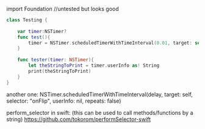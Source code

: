 import Foundation
//untested but looks good
```swift
class Testing {
    
    var timer:NSTimer?
    func test(){
        timer = NSTimer.scheduledTimerWithTimeInterval(0.01, target: self, selector: "tester:", userInfo: somethingToPass, repeats: false)
    }
    
    func tester(timer: NSTimer){
        let theStringToPrint = timer.userInfo as! String
        print(theStringToPrint)
    }
}
```



another one:
NSTimer.scheduledTimerWithTimeInterval(delay, target: self, selector: "onFlip", userInfo: nil, repeats: false)


perform_selector in swift: (this can be used to call methods/functions by a string)
https://github.com/tokorom/performSelector-swift

